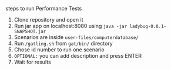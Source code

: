 steps to run Performance Tests

1. Clone repository and open it
2. Run jar app on localhost:8080 using `java -jar ladybug-0.0.1-SNAPSHOT.jar`
4. Scenarios are inside `user-files/computerdatabase/`
5. Run `/gatling.sh` from `gat/bin/` directory
6. Chose id number to run one scenario 
7. `OPTIONAL:` you can add description and press ENTER
8. Wait for results
